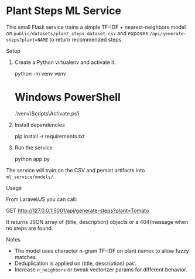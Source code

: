 # Plant Steps ML Service

This small Flask service trains a simple TF-IDF + nearest-neighbors model on `public/datasets/plant_steps_dataset.csv` and exposes `/api/generate-steps?plant=NAME` to return recommended steps.

Setup

1. Create a Python virtualenv and activate it.

   python -m venv venv
   # Windows PowerShell
   .\\venv\\Scripts\\Activate.ps1

2. Install dependencies

   pip install -r requirements.txt

3. Run the service

   python app.py

The service will train on the CSV and persist artifacts into `ml_service/models/`.

Usage

From Laravel/JS you can call:

GET http://127.0.0.1:5001/api/generate-steps?plant=Tomato

It returns JSON array of {title, description} objects or a 404/message when no steps are found.

Notes

- The model uses character n-gram TF-IDF on plant names to allow fuzzy matches.
- Deduplication is applied on (title, description) pair.
- Increase `n_neighbors` or tweak vectorizer params for different behavior.
